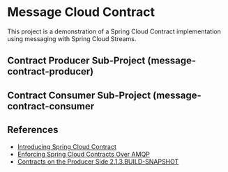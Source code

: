 # Message Cloud Contract

This project is a demonstration of a Spring Cloud Contract implementation using messaging with Spring Cloud Streams.

## Contract Producer Sub-Project (message-contract-producer)

## Contract Consumer Sub-Project (message-contract-consumer

## References

- [Introducing Spring Cloud Contract](https://cloud.spring.io/spring-cloud-contract/reference/html/getting-started.html#getting-started-introducing-spring-cloud-contract)
- [Enforcing Spring Cloud Contracts Over AMQP](https://novotnyr.github.io/scrolls/enforcing-spring-cloud-contracts-over-amqp/)
- [Contracts on the Producer Side 2.1.3.BUILD-SNAPSHOT](https://cloud-samples.spring.io/spring-cloud-contract-samples/tutorials/contracts_on_the_producer_side.html#_producer_flow_1)
